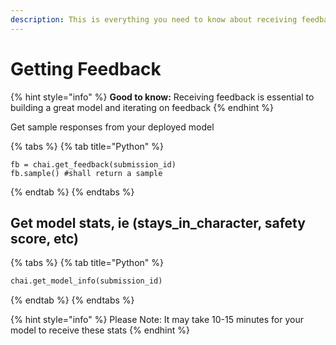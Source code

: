 ```yaml
---
description: This is everything you need to know about receiving feedback on your model
---
```


# Getting Feedback

{% hint style="info" %}
**Good to know:** Receiving feedback is essential to building a great model and iterating on feedback
{% endhint %}

Get sample responses from your deployed model

{% tabs %}
{% tab title="Python" %}
```
fb = chai.get_feedback(submission_id)
fb.sample() #shall return a sample
```
{% endtab %}
{% endtabs %}

## Get model stats, ie (stays\_in\_character, safety score, etc)

{% tabs %}
{% tab title="Python" %}
```python
chai.get_model_info(submission_id)
```
{% endtab %}
{% endtabs %}

{% hint style="info" %}
Please Note: It may take 10-15 minutes for your model to receive these stats
{% endhint %}
